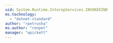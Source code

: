 ```yaml
---
uid: System.Runtime.InteropServices.INVOKEKIND
ms.technology: 
  - "dotnet-standard"
author: "rpetrusha"
ms.author: "ronpet"
manager: "wpickett"
---
```


